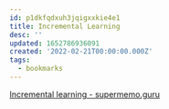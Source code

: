 ```yaml
---
id: p1dkfqdxuh3jqigxxkie4e1
title: Incremental Learning
desc: ''
updated: 1652786936091
created: '2022-02-21T00:00:00.000Z'
tags:
  - bookmarks
---
```


[Incremental learning - supermemo.guru](https://supermemo.guru/wiki/Incremental_learning)
